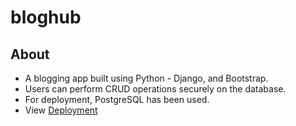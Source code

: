 # bloghub

## About

- A blogging app built using Python - Django, and Bootstrap.
- Users can perform CRUD operations securely on the database.
- For deployment, PostgreSQL has been used.
- View [Deployment](https://bloghub-django.herokuapp.com/)
